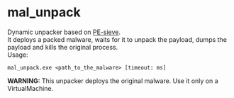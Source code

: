 # mal_unpack
Dynamic unpacker based on [PE-sieve](https://github.com/hasherezade/pe-sieve.git).<br/>
It deploys a packed malware, waits for it to unpack the payload, dumps the payload and kills the original process.</b><br/>
Usage:
```
mal_unpack.exe <path_to_the_malware> [timeout: ms]
```
<b>WARNING:</b> This unpacker deploys the original malware. Use it only on a VirtualMachine.
